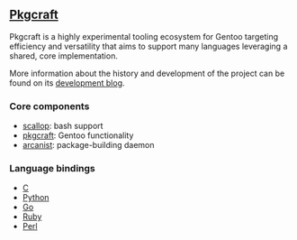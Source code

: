 ## [Pkgcraft][1]

Pkgcraft is a highly experimental tooling ecosystem for Gentoo targeting
efficiency and versatility that aims to support many languages leveraging a
shared, core implementation.

More information about the history and development of the project can be found
on its [development blog][1].

### Core components

- [scallop][2]: bash support
- [pkgcraft][3]: Gentoo functionality
- [arcanist][4]: package-building daemon

### Language bindings

- [C][5]
- [Python][6]
- [Go][7]
- [Ruby][8]
- [Perl][9]

[1]: <https://pkgcraft.github.io/>
[2]: <https://github.com/pkgcraft/pkgcraft/tree/main/crates/scallop>
[3]: <https://github.com/pkgcraft/pkgcraft/tree/main/crates/pkgcraft>
[4]: <https://github.com/pkgcraft/pkgcraft/tree/main/crates/arcanist>

[5]: <https://github.com/pkgcraft/pkgcraft/tree/main/crates/pkgcraft-c>
[6]: <https://github.com/pkgcraft/pkgcraft-python>
[7]: <https://github.com/pkgcraft/pkgcraft-go>
[8]: <https://github.com/pkgcraft/pkgcraft-ruby>
[9]: <https://github.com/pkgcraft/pkgcraft-perl>
